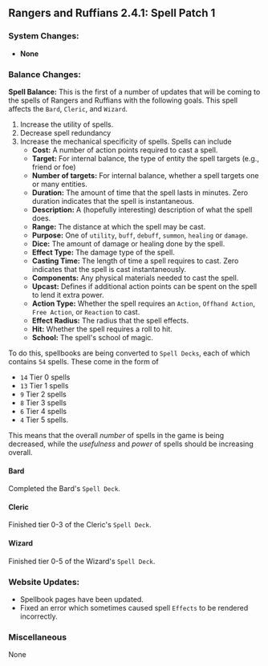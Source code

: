 ## Rangers and Ruffians 2.4.1: Spell Patch 1


### System Changes:
* __None__

### Balance Changes:

__Spell Balance:__ This is the first of a number of updates that will be coming to the spells of Rangers and Ruffians with the following goals. This spell affects the `Bard`, `Cleric`, and `Wizard`.
1. Increase the utility of spells.
2. Decrease spell redundancy
3. Increase the mechanical specificity of spells. Spells can include
    *  __Cost:__ A number of action points required to cast a spell.
    * __Target:__ For internal balance, the type of entity the spell targets (e.g., friend or foe)
    * __Number of targets:__ For internal balance, whether a spell targets one or many entities.
    * __Duration:__ The amount of time that the spell lasts in minutes. Zero duration indicates that the spell is instantaneous.
    * __Description:__ A (hopefully interesting) description of what the spell does.
    * __Range:__ The distance at which the spell may be cast.
    * __Purpose:__ One of `utility`, `buff`, `debuff`, `summon`, `healing` or `damage`.
    * __Dice:__ The amount of damage or healing done by the spell.
    * __Effect Type:__ The damage type of the spell.
    * __Casting Time:__ The length of time a spell requires to cast. Zero indicates that the spell is cast instantaneously.
    * __Components:__ Any physical materials needed to cast the spell.
    * __Upcast:__ Defines if additional action points can be spent on the spell to lend it extra power.
    * __Action Type:__ Whether the spell requires an `Action`, `Offhand Action`, `Free Action`, or `Reaction` to cast.
    * __Effect Radius:__ The radius that the spell effects.
    * __Hit:__ Whether the spell requires a roll to hit.
    * __School:__ The spell's school of magic.

To do this, spellbooks are being converted to `Spell Decks`, each of which contains `54` spells. These come in the form of
* `14` Tier 0 spells
* `13` Tier 1 spells
* `9` Tier 2 spells
* `8` Tier 3 spells
* `6` Tier 4 spells
* `4` Tier 5 spells.

This means that the overall _number_ of spells in the game is being decreased, while the _usefulness_ and _power_ of spells should be increasing overall.

#### Bard
Completed the Bard's `Spell Deck`.

#### Cleric
Finished tier 0-3 of the Cleric's `Spell Deck`.

#### Wizard
Finished tier 0-5 of the Wizard's `Spell Deck`.

### Website Updates:
* Spellbook pages have been updated.
* Fixed an error which sometimes caused spell `Effects` to be rendered incorrectly.

### Miscellaneous
None
